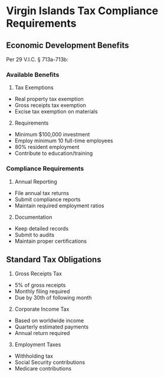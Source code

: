 # Virgin Islands Tax Compliance Requirements

## Economic Development Benefits

Per 29 V.I.C. § 713a-713b:

### Available Benefits
1. Tax Exemptions
- Real property tax exemption
- Gross receipts tax exemption
- Excise tax exemption on materials

2. Requirements
- Minimum $100,000 investment
- Employ minimum 10 full-time employees
- 80% resident employment
- Contribute to education/training

### Compliance Requirements

1. Annual Reporting
- File annual tax returns
- Submit compliance reports
- Maintain required employment ratios

2. Documentation
- Keep detailed records
- Submit to audits
- Maintain proper certifications

## Standard Tax Obligations

1. Gross Receipts Tax
- 5% of gross receipts
- Monthly filing required
- Due by 30th of following month

2. Corporate Income Tax
- Based on worldwide income
- Quarterly estimated payments
- Annual return required

3. Employment Taxes
- Withholding tax
- Social Security contributions
- Medicare contributions